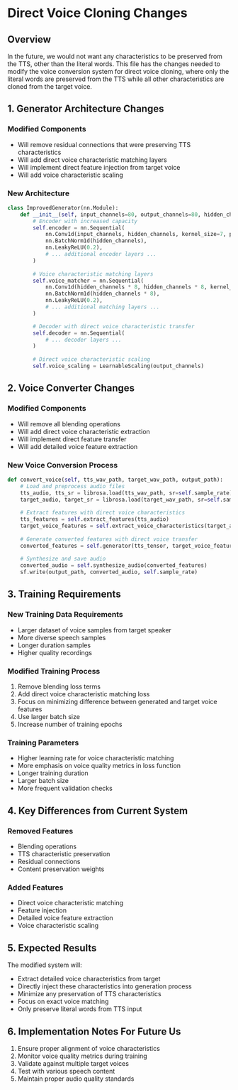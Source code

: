 # Direct Voice Cloning Changes

## Overview
In the future, we would not want any characteristics to be preserved from the TTS, other than the literal words. This file has the changes needed to modify the voice conversion system for direct voice cloning, where only the literal words are preserved from the TTS while all other characteristics are cloned from the target voice.

## 1. Generator Architecture Changes

### Modified Components
- Will remove residual connections that were preserving TTS characteristics
- Will add direct voice characteristic matching layers
- Will implement direct feature injection from target voice
- Will add voice characteristic scaling

### New Architecture
```python
class ImprovedGenerator(nn.Module):
    def __init__(self, input_channels=80, output_channels=80, hidden_channels=512):
        # Encoder with increased capacity
        self.encoder = nn.Sequential(
            nn.Conv1d(input_channels, hidden_channels, kernel_size=7, padding=3),
            nn.BatchNorm1d(hidden_channels),
            nn.LeakyReLU(0.2),
            # ... additional encoder layers ...
        )
        
        # Voice characteristic matching layers
        self.voice_matcher = nn.Sequential(
            nn.Conv1d(hidden_channels * 8, hidden_channels * 8, kernel_size=3, padding=1),
            nn.BatchNorm1d(hidden_channels * 8),
            nn.LeakyReLU(0.2),
            # ... additional matching layers ...
        )

        # Decoder with direct voice characteristic transfer
        self.decoder = nn.Sequential(
            # ... decoder layers ...
        )
        
        # Direct voice characteristic scaling
        self.voice_scaling = LearnableScaling(output_channels)
```

## 2. Voice Converter Changes

### Modified Components
- Will remove all blending operations
- Will add direct voice characteristic extraction
- Will implement direct feature transfer
- Will add detailed voice feature extraction

### New Voice Conversion Process
```python
def convert_voice(self, tts_wav_path, target_wav_path, output_path):
    # Load and preprocess audio files
    tts_audio, tts_sr = librosa.load(tts_wav_path, sr=self.sample_rate)
    target_audio, target_sr = librosa.load(target_wav_path, sr=self.sample_rate)
    
    # Extract features with direct voice characteristics
    tts_features = self.extract_features(tts_audio)
    target_voice_features = self.extract_voice_characteristics(target_audio)
    
    # Generate converted features with direct voice transfer
    converted_features = self.generator(tts_tensor, target_voice_features)
    
    # Synthesize and save audio
    converted_audio = self.synthesize_audio(converted_features)
    sf.write(output_path, converted_audio, self.sample_rate)
```

## 3. Training Requirements

### New Training Data Requirements
- Larger dataset of voice samples from target speaker
- More diverse speech samples
- Longer duration samples
- Higher quality recordings

### Modified Training Process
1. Remove blending loss terms
2. Add direct voice characteristic matching loss
3. Focus on minimizing difference between generated and target voice features
4. Use larger batch size
5. Increase number of training epochs

### Training Parameters
- Higher learning rate for voice characteristic matching
- More emphasis on voice quality metrics in loss function
- Longer training duration
- Larger batch size
- More frequent validation checks

## 4. Key Differences from Current System

### Removed Features
- Blending operations
- TTS characteristic preservation
- Residual connections
- Content preservation weights

### Added Features
- Direct voice characteristic matching
- Feature injection
- Detailed voice feature extraction
- Voice characteristic scaling

## 5. Expected Results

The modified system will:
- Extract detailed voice characteristics from target
- Directly inject these characteristics into generation process
- Minimize any preservation of TTS characteristics
- Focus on exact voice matching
- Only preserve literal words from TTS input

## 6. Implementation Notes For Future Us

1. Ensure proper alignment of voice characteristics
2. Monitor voice quality metrics during training
3. Validate against multiple target voices
4. Test with various speech content
5. Maintain proper audio quality standards 